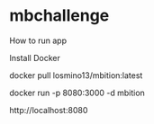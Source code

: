 # mbchallenge
How to run app

Install Docker

docker pull losmino13/mbition:latest

docker run -p 8080:3000 -d mbition

http://localhost:8080